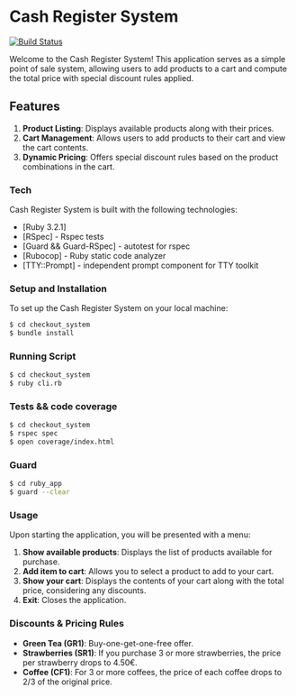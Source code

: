 # Cash Register System

[![Build Status](https://travis-ci.org/joemccann/dillinger.svg?branch=master)](https://travis-ci.org/joemccann/dillinger)

Welcome to the Cash Register System! This application serves as a simple point of sale system, allowing users to add products to a cart and compute the total price with special discount rules applied.

## Features

1. **Product Listing**: Displays available products along with their prices.
2. **Cart Management**: Allows users to add products to their cart and view the cart contents.
3. **Dynamic Pricing**: Offers special discount rules based on the product combinations in the cart.

### Tech

Cash Register System is built with the following technologies:

* [Ruby 3.2.1]
* [RSpec] - Rspec tests
* [Guard && Guard-RSpec] - autotest for rspec
* [Rubocop] - Ruby static code analyzer
* [TTY::Prompt] - independent prompt component for TTY toolkit

### Setup and Installation

To set up the Cash Register System on your local machine:

```sh
$ cd checkout_system
$ bundle install
```

### Running Script

```sh
$ cd checkout_system
$ ruby cli.rb
```

### Tests && code coverage

```sh
$ cd checkout_system
$ rspec spec
$ open coverage/index.html
```

### Guard
```sh
$ cd ruby_app
$ guard --clear
```

### Usage

Upon starting the application, you will be presented with a menu:

1. **Show available products**: Displays the list of products available for purchase.
2. **Add item to cart**: Allows you to select a product to add to your cart.
3. **Show your cart**: Displays the contents of your cart along with the total price, considering any discounts.
4. **Exit**: Closes the application.

### Discounts & Pricing Rules
* **Green Tea (GR1)**: Buy-one-get-one-free offer.
* **Strawberries (SR1)**: If you purchase 3 or more strawberries, the price per strawberry drops to 4.50€.
* **Coffee (CF1)**: For 3 or more coffees, the price of each coffee drops to 2/3 of the original price.
